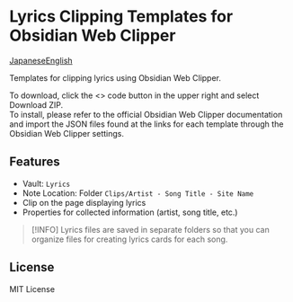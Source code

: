 # Lyrics Clipping Templates for Obsidian Web Clipper

[Japanese](README.md)[English](README_en.md)

Templates for clipping lyrics using Obsidian Web Clipper.  

To download, click the <> code button in the upper right and select Download ZIP.  
To install, please refer to the official Obsidian Web Clipper documentation and import the JSON files found at the links for each template through the Obsidian Web Clipper settings.  

## Features

- Vault: `Lyrics`
- Note Location: Folder `Clips/Artist - Song Title - Site Name`
- Clip on the page displaying lyrics
- Properties for collected information (artist, song title, etc.)

> [!INFO]
> Lyrics files are saved in separate folders so that you can organize files for creating lyrics cards for each song.  

## License

MIT License

